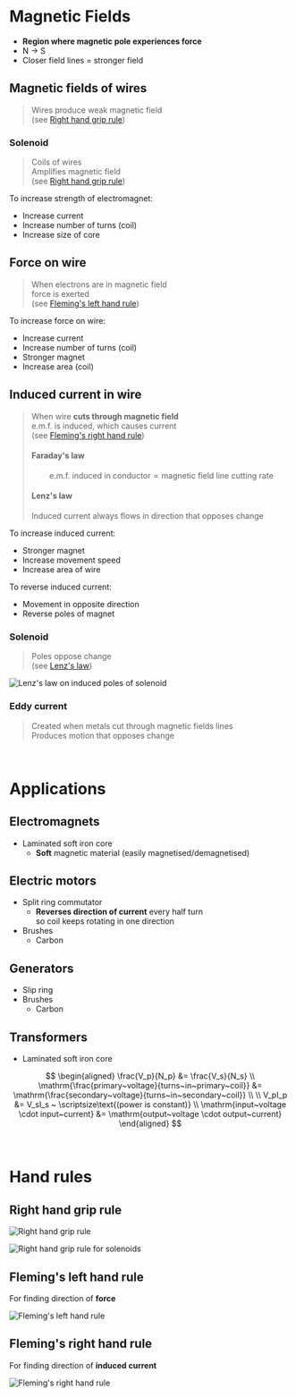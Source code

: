 # Magnetic Fields

- **Region where magnetic pole experiences force**
- N → S
- Closer field lines = stronger field

## Magnetic fields of wires

> Wires produce weak magnetic field \
> (see [Right hand grip rule](#right-hand-grip-rule))

### Solenoid

> Coils of wires \
> Amplifies magnetic field \
> (see [Right hand grip rule](#right-hand-grip-rule))

<p></p>
To increase strength of electromagnet:

- Increase current
- Increase number of turns (coil)
- Increase size of core

## Force on wire

> When electrons are in magnetic field \
> force is exerted \
> (see [Fleming's left hand rule](#flemings-left-hand-rule))

<p></p>
To increase force on wire:

- Increase current
- Increase number of turns (coil)
- Stronger magnet
- Increase area (coil)

## Induced current in wire

> When wire **cuts through magnetic field** \
> e.m.f. is induced, which causes current \
> (see [Fleming's right hand rule](#flemings-right-hand-rule))
>
> #### Faraday's law
> $$\text{e.m.f. induced in conductor} \propto \text{magnetic field line cutting rate}$$
>
> #### Lenz's law
> Induced current always flows in direction that opposes change

<p></p>
To increase induced current:

- Stronger magnet
- Increase movement speed
- Increase area of wire

<p></p>
To reverse induced current:

- Movement in opposite direction
- Reverse poles of magnet

### Solenoid

> Poles oppose change \
> (see [Lenz's law](#lenzs-law))

![Lenz's law on induced poles of solenoid](images/lenzs-law.png)

### Eddy current

> Created when metals cut through magnetic fields lines \
> Produces motion that opposes change

<br>

# Applications

## Electromagnets

- Laminated soft iron core
    - **Soft** magnetic material (easily magnetised/demagnetised)

## Electric motors

- Split ring commutator
    - **Reverses direction of current** every half turn \
      so coil keeps rotating in one direction
- Brushes
    - Carbon

## Generators

- Slip ring
- Brushes
    - Carbon

## Transformers

- Laminated soft iron core

$$
\begin{aligned}
  \frac{V_p}{N_p} &= \frac{V_s}{N_s} \\
  \mathrm{\frac{primary~voltage}{turns~in~primary~coil}} &= \mathrm{\frac{secondary~voltage}{turns~in~secondary~coil}} \\
  \\
  V_pI_p &= V_sI_s ~ \scriptsize\text{(power is constant)} \\
  \mathrm{input~voltage \cdot input~current} &= \mathrm{output~voltage \cdot output~current}
\end{aligned}
$$

<br>

# Hand rules

## Right hand grip rule

![Right hand grip rule](images/rule-right-hand-grip.jpg)

![Right hand grip rule for solenoids](images/rule-right-hand-grip-solenoid.jpeg)

## Fleming's left hand rule

For finding direction of **force**

![Fleming's left hand rule](images/rule-flemings-left-hand.png)

## Fleming's right hand rule

For finding direction of **induced current**

![Fleming's right hand rule](images/rule-flemings-right-hand.png)
